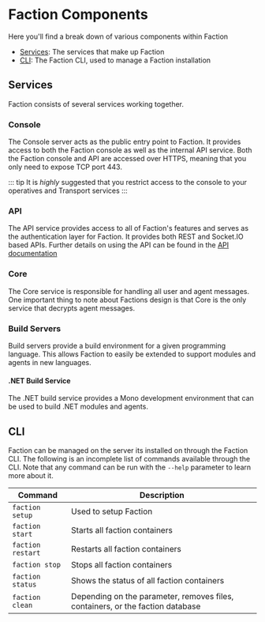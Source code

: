 # Faction Components
Here you'll find a break down of various components within Faction

* [Services](#services): The services that make up Faction
* [CLI](#cli): The Faction CLI, used to manage a Faction installation

## Services
Faction consists of several services working together. 

### Console
The Console server acts as the public entry point to Faction. It provides access to both the Faction console as well as the internal API service. Both the Faction console and API are accessed over HTTPS, meaning that you only need to expose TCP port 443.

::: tip
It is *highly* suggested that you restrict access to the console to your operatives and Transport services
:::

### API
The API service provides access to all of Faction's features and serves as the authentication layer for Faction. It provides both REST and Socket.IO based APIs. Further details on using the API can be found in the [API documentation](/docs/development/api/)

### Core
The Core service is responsible for handling all user and agent messages. One important thing to note about Factions design is that Core is the only service that decrypts agent messages. 

### Build Servers
Build servers provide a build environment for a given programming language. This allows Faction to easily be extended to support modules and agents in new languages.

#### .NET Build Service
The .NET build service  provides a Mono development environment that can be used to build .NET modules and agents.

## CLI
Faction can be managed on the server its installed on through the Faction CLI. The following is an incomplete list of commands available through the CLI. Note that any command can be run with the `--help` parameter to learn more about it.

|Command           | Description                                                                    |
|------------------|--------------------------------------------------------------------------------|
|`faction setup`   | Used to setup Faction                                                          |
|`faction start`   | Starts all faction containers                                                  |
|`faction restart` | Restarts all faction containers                                                |
|`faction stop`    | Stops all faction containers                                                   |
|`faction status`  | Shows the status of all faction containers                                     |
|`faction clean`   | Depending on the parameter, removes files, containers, or the faction database |


